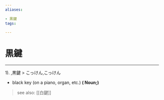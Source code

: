 ```yaml
---
aliases:
    
- 黒鍵
tags:
    
---
```


# 黒鍵
---
1).
,黒鍵 > こっけん,こっけん

- black key (on a piano, organ, etc.)
**( Noun;)**
> see also:  [[白鍵]]
            